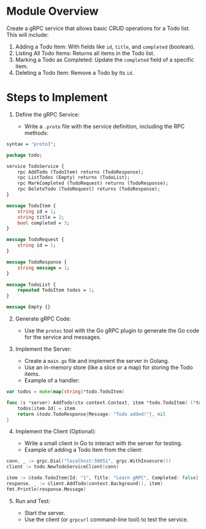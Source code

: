 # Module Overview

Create a gRPC service that allows basic CRUD operations for a Todo list. This will include:

1. Adding a Todo Item: With fields like `id`, `title`, and `completed` (boolean).
2. Listing All Todo Items: Returns all items in the Todo list.
3. Marking a Todo as Completed: Update the `completed` field of a specific item.
4. Deleting a Todo Item: Remove a Todo by its `id`.

# Steps to Implement

1. Define the gRPC Service:

   - Write a `.proto` file with the service definition, including the RPC methods:

```proto
syntax = "proto3";

package todo;

service TodoService {
    rpc AddTodo (TodoItem) returns (TodoResponse);
    rpc ListTodos (Empty) returns (TodoList);
    rpc MarkCompleted (TodoRequest) returns (TodoResponse);
    rpc DeleteTodo (TodoRequest) returns (TodoResponse);
}

message TodoItem {
    string id = 1;
    string title = 2;
    bool completed = 3;
}

message TodoRequest {
    string id = 1;
}

message TodoResponse {
    string message = 1;
}

message TodoList {
    repeated TodoItem todos = 1;
}

message Empty {}
```

2. Generate gRPC Code:

   - Use the `protoc` tool with the Go gRPC plugin to generate the Go code for the service and messages.

3. Implement the Server:

   - Create a `main.go` file and implement the server in Golang.
   - Use an in-memory store (like a slice or a map) for storing the Todo items.
   - Example of a handler:

```go
var todos = make(map[string]*todo.TodoItem)

func (s *server) AddTodo(ctx context.Context, item *todo.TodoItem) (*todo.TodoResponse, error) {
    todos[item.Id] = item
    return &todo.TodoResponse{Message: "Todo added!"}, nil
}
```

4. Implement the Client (Optional):

   - Write a small client in Go to interact with the server for testing.
   - Example of adding a Todo item from the client:

```go
conn, _ := grpc.Dial("localhost:50051", grpc.WithInsecure())
client := todo.NewTodoServiceClient(conn)

item := &todo.TodoItem{Id: "1", Title: "Learn gRPC", Completed: false}
response, _ := client.AddTodo(context.Background(), item)
fmt.Println(response.Message)
```

5. Run and Test:

   - Start the server.
   - Use the client (or `grpcurl` command-line tool) to test the service.
